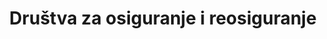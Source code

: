 ---
schema: default
title: Društva za osiguranje i reosiguranje
organization: Hrvatska agencija za nadzor financijskih usluga
notes: Društva za osiguranje i društva za reosiguranje
resources:
  - name: 'Registar društava za posredovanje u osiguranju i reosiguranju (raw, 2015.)'
    url: >-
      https://github.com/codeforcroatia/open-data/blob/master/drustva_osiguranje_reosiguranje/Drustva%20za%20posredovanje%20u%20osiguranju%20i%20reosiguranju.xlsx
    format: xls
  - name: 'Registar društava za posredovanje u osiguranju i reosiguranju (raw, 2015.)'
    url: >-
      https://github.com/codeforcroatia/open-data/blob/master/drustva_osiguranje_reosiguranje/Drustva%20za%20posredovanje%20u%20osiguranju%20i%20reosiguranju.csv
    format: csv
  - name: Društva za osiguranje i društva za reosiguranje (live)
    url: >-
      https://www.hanfa.hr/trziste-osiguranja/registri/drustva-za-osiguranje-i-drustva-za-reosiguranje/getxml
    format: xml
license: 'http://data.gov.hr/otvorena-dozvola'
category:
  - Budget / Finance
maintainer: schlos
maintainer_email: schlos@users.noreply.github.com
---